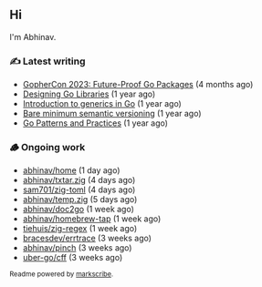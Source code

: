 ## Hi

I'm Abhinav.

### ✍️ Latest writing


- [GopherCon 2023: Future-Proof Go Packages](https://abhinavg.net/2023/09/27/future-proof-packages/) (4 months ago)
- [Designing Go Libraries](https://abhinavg.net/2022/12/06/designing-go-libraries/) (1 year ago)
- [Introduction to generics in Go](https://abhinavg.net/2022/11/23/generics-intro/) (1 year ago)
- [Bare minimum semantic versioning](https://abhinavg.net/2022/11/07/semver/) (1 year ago)
- [Go Patterns and Practices](https://abhinavg.net/2022/09/19/go-patterns-and-practices-talk/) (1 year ago)

### 🪵 Ongoing work


- [abhinav/home](https://github.com/abhinav/home) (1 day ago)
- [abhinav/txtar.zig](https://github.com/abhinav/txtar.zig) (4 days ago)
- [sam701/zig-toml](https://github.com/sam701/zig-toml) (4 days ago)
- [abhinav/temp.zig](https://github.com/abhinav/temp.zig) (5 days ago)
- [abhinav/doc2go](https://github.com/abhinav/doc2go) (1 week ago)
- [abhinav/homebrew-tap](https://github.com/abhinav/homebrew-tap) (1 week ago)
- [tiehuis/zig-regex](https://github.com/tiehuis/zig-regex) (1 week ago)
- [bracesdev/errtrace](https://github.com/bracesdev/errtrace) (3 weeks ago)
- [abhinav/pinch](https://github.com/abhinav/pinch) (3 weeks ago)
- [uber-go/cff](https://github.com/uber-go/cff) (3 weeks ago)

<sub>Readme powered by [markscribe](https://github.com/muesli/markscribe).</sub>
